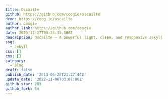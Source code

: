 ```yaml
---
title: Oscailte
github: https://github.com/coogie/oscailte
demo: https://coog.ie/oscailte
author: coogie
author_link: https://github.com/coogie
date: 2023-11-27T03:34:35.388Z
description: Oscailte — A powerful light, clean, and responsive Jekyll theme.
ssg:
  - Jekyll
css: []
cms: []
category:
  - Blog
draft: false
publish_date: '2013-06-28T21:27:44Z'
update_date: '2022-11-06T03:07:00Z'
github_star: 203
github_fork: 54
---
```

